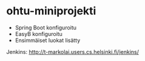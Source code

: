 ohtu-miniprojekti
=================
- Spring Boot konfiguroitu
- EasyB konfiguroitu
- Ensimmäiset luokat lisätty

Jenkins:
http://t-markolai.users.cs.helsinki.fi/jenkins/

